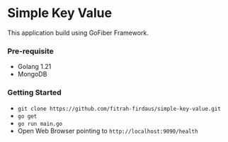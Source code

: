 # Simple Key Value

This application build using GoFiber Framework. 

### Pre-requisite

- Golang 1.21
- MongoDB

### Getting Started

- `git clone https://github.com/fitrah-firdaus/simple-key-value.git`
- `go get`
- `go run main.go`
- Open Web Browser pointing to `http://localhost:9090/health`

